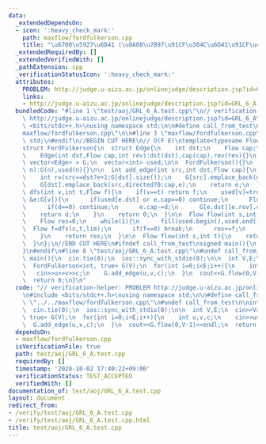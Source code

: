 ```yaml
---
data:
  _extendedDependsOn:
  - icon: ':heavy_check_mark:'
    path: maxflow/fordfulkerson.cpp
    title: "\u6700\u5927\u6D41 (\u8A08\u7B97\u91CF\u304C\u6D41\u91CF\u4F9D\u5B58)"
  _extendedRequiredBy: []
  _extendedVerifiedWith: []
  _pathExtension: cpp
  _verificationStatusIcon: ':heavy_check_mark:'
  attributes:
    PROBLEM: http://judge.u-aizu.ac.jp/onlinejudge/description.jsp?id=GRL_6_A
    links:
    - http://judge.u-aizu.ac.jp/onlinejudge/description.jsp?id=GRL_6_A
  bundledCode: "#line 1 \"test/aoj/GRL_6_A.test.cpp\"\n// verification-helper: PROBLEM\
    \ http://judge.u-aizu.ac.jp/onlinejudge/description.jsp?id=GRL_6_A\n\n#include\
    \ <bits/stdc++.h>\nusing namespace std;\n\n#define call_from_test\n#line 1 \"\
    maxflow/fordfulkerson.cpp\"\n\n#line 3 \"maxflow/fordfulkerson.cpp\"\nusing namespace\
    \ std;\n#endif\n//BEGIN CUT HERE\n// O(F E)\ntemplate<typename Flow, bool directed>\n\
    struct FordFulkerson{\n  struct Edge{\n    int dst;\n    Flow cap;\n    int rev;\n\
    \    Edge(int dst,Flow cap,int rev):dst(dst),cap(cap),rev(rev){}\n  };\n\n  vector<\
    \ vector<Edge> > G;\n  vector<int> used;\n\n  FordFulkerson(){}\n  FordFulkerson(int\
    \ n):G(n),used(n){}\n\n  int add_edge(int src,int dst,Flow cap){\n    int e=G[src].size();\n\
    \    int r=(src==dst?e+1:G[dst].size());\n    G[src].emplace_back(dst,cap,r);\n\
    \    G[dst].emplace_back(src,directed?0:cap,e);\n    return e;\n  }\n\n  Flow\
    \ dfs(int v,int t,Flow f){\n    if(v==t) return f;\n    used[v]=true;\n    for(Edge\
    \ &e:G[v]){\n      if(used[e.dst] or e.cap==0) continue;\n      Flow d=dfs(e.dst,t,min(f,e.cap));\n\
    \      if(d==0) continue;\n      e.cap-=d;\n      G[e.dst][e.rev].cap+=d;\n  \
    \    return d;\n    }\n    return 0;\n  }\n\n  Flow flow(int s,int t,Flow lim){\n\
    \    Flow res=0;\n    while(1){\n      fill(used.begin(),used.end(),0);\n    \
    \  Flow f=dfs(s,t,lim);\n      if(f==0) break;\n      res+=f;\n      lim-=f;\n\
    \    }\n    return res;\n  }\n\n  Flow flow(int s,int t){\n    return flow(s,t,numeric_limits<Flow>::max()/2);\n\
    \  }\n};\n//END CUT HERE\n#ifndef call_from_test\nsigned main(){\n  return 0;\n\
    }\n#endif\n#line 8 \"test/aoj/GRL_6_A.test.cpp\"\n#undef call_from_test\n\nint\
    \ main(){\n  cin.tie(0);\n  ios::sync_with_stdio(0);\n\n  int V,E;\n  cin>>V>>E;\n\
    \  FordFulkerson<int, true> G(V);\n  for(int i=0;i<E;i++){\n    int u,v,c;\n \
    \   cin>>u>>v>>c;\n    G.add_edge(u,v,c);\n  }\n  cout<<G.flow(0,V-1)<<endl;\n\
    \  return 0;\n}\n"
  code: "// verification-helper: PROBLEM http://judge.u-aizu.ac.jp/onlinejudge/description.jsp?id=GRL_6_A\n\
    \n#include <bits/stdc++.h>\nusing namespace std;\n\n#define call_from_test\n#include\
    \ \"../../maxflow/fordfulkerson.cpp\"\n#undef call_from_test\n\nint main(){\n\
    \  cin.tie(0);\n  ios::sync_with_stdio(0);\n\n  int V,E;\n  cin>>V>>E;\n  FordFulkerson<int,\
    \ true> G(V);\n  for(int i=0;i<E;i++){\n    int u,v,c;\n    cin>>u>>v>>c;\n  \
    \  G.add_edge(u,v,c);\n  }\n  cout<<G.flow(0,V-1)<<endl;\n  return 0;\n}\n"
  dependsOn:
  - maxflow/fordfulkerson.cpp
  isVerificationFile: true
  path: test/aoj/GRL_6_A.test.cpp
  requiredBy: []
  timestamp: '2020-10-02 17:40:22+09:00'
  verificationStatus: TEST_ACCEPTED
  verifiedWith: []
documentation_of: test/aoj/GRL_6_A.test.cpp
layout: document
redirect_from:
- /verify/test/aoj/GRL_6_A.test.cpp
- /verify/test/aoj/GRL_6_A.test.cpp.html
title: test/aoj/GRL_6_A.test.cpp
---
```

